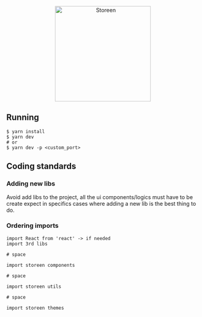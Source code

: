 <div align="center">
    <br>
    <a href="https://storeen-frontend.now.sh">
        <img src="https://github.com/murillo94/storeen-frontend/blob/master/static/images/logo-all-horizontal.svg" alt="Storeen" width="250px">
    </a>
</div>

## Running

```
$ yarn install
$ yarn dev
# or
$ yarn dev -p <custom_port>
```

## Coding standards

### Adding new libs

Avoid add libs to the project, all the ui components/logics must have to be create expect in specifics cases where adding a new lib is the best thing to do.

### Ordering imports

```
import React from 'react' -> if needed
import 3rd libs

# space

import storeen components

# space

import storeen utils

# space

import storeen themes
```
